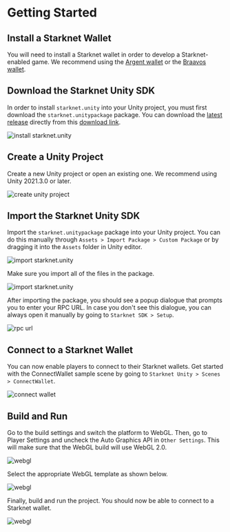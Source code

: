 # Getting Started

## Install a Starknet Wallet

You will need to install a Starknet wallet in order to develop a Starknet-enabled game. We recommend using the [Argent wallet](https://www.argent.xyz/) or the [Braavos wallet](https://braavos.app/).

## Download the Starknet Unity SDK

In order to install `starknet.unity` into your Unity project, you must first download the `starknet.unitypackage` package. You can download the [latest release](https://github.com/NethermindEth/starknet.unity/releases) directly from this [download link](https://github.com/NethermindEth/starknet.unity/releases/latest/download/starknet.unitypackage).

![install starknet.unity](assets/install.png)

## Create a Unity Project

Create a new Unity project or open an existing one. We recommend using Unity 2021.3.0 or later.

![create unity project](assets/create-project.png)

## Import the Starknet Unity SDK

Import the `starknet.unitypackage` package into your Unity project. You can do this manually through `Assets > Import Package > Custom Package` or by dragging it into the `Assets` folder in Unity editor.

![import starknet.unity](assets/import-package.png)

Make sure you import all of the files in the package.

![import starknet.unity](assets/import-all.png)

After importing the package, you should see a popup dialogue that prompts you to enter your RPC URL. In case you don't see this dialogue, you can always open it manually by going to `Starknet SDK > Setup`.

![rpc url](assets/rpc-node.png)

## Connect to a Starknet Wallet

You can now enable players to connect to their Starknet wallets. Get started with the ConnectWallet sample scene by going to `Starknet Unity > Scenes > ConnectWallet`.

![connect wallet](assets/connect-wallet.png)

## Build and Run

Go to the build settings and switch the platform to WebGL. Then, go to Player Settings and uncheck the Auto Graphics API in `Other Settings`. This will make sure that the WebGL build will use WebGL 2.0.

![webgl](assets/switch-platform.png)

Select the appropriate WebGL template as shown below.

![webgl](assets/webgl-template.png)

Finally, build and run the project. You should now be able to connect to a Starknet wallet.

![webgl](assets/deploy.png)
